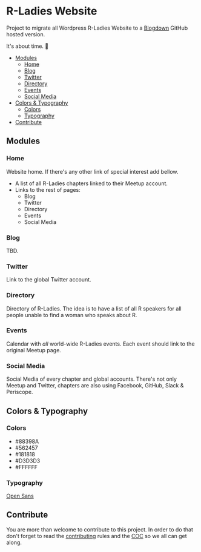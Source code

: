 # R-Ladies Website

Project to migrate all Wordpress R-Ladies Website to a [Blogdown](https://bookdown.org/yihui/blogdown/) GitHub hosted version.

It's about time. 🚀

<!-- TOC depthFrom:2 depthTo:6 withLinks:1 updateOnSave:1 orderedList:0 -->

- [Modules](#modules)
	- [Home](#home)
	- [Blog](#blog)
	- [Twitter](#twitter)
	- [Directory](#directory)
	- [Events](#events)
	- [Social Media](#social-media)
- [Colors & Typography](#colors-typography)
	- [Colors](#colors)
	- [Typography](#typography)
- [Contribute](#contribute)

<!-- /TOC -->

## Modules

### Home

Website home.
If there's any other link of special interest add bellow.

- A list of all R-Ladies chapters linked to their Meetup account.
- Links to the rest of pages:
    - Blog
    - Twitter
    - Directory
    - Events
    - Social Media

### Blog

TBD.

### Twitter

Link to the global Twitter account.

### Directory

Directory of R-Ladies. The idea is to have a list of all R speakers for all people unable to find a woman who speaks about R.

### Events

Calendar with *all* world-wide R-Ladies events. Each event should link to the original Meetup page.

### Social Media

Social Media of every chapter and global accounts. There's not only Meetup and Twitter, chapters are also using Facebook, GitHub, Slack & Periscope.

## Colors & Typography

### Colors

- #88398A
- #562457
- #181818
- #D3D3D3
- #FFFFFF

### Typography

[Open Sans](https://fonts.google.com/specimen/Open+Sans)

## Contribute

You are more than welcome to contribute to this project. In order to do that don't forget to read the [contributing](CONTRIBUTE.md) rules and the [COC](CODE_OF_CONDUCT.md) so we all can get along.
